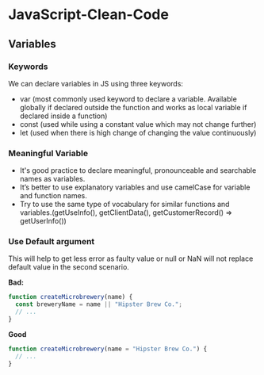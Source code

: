 # JavaScript-Clean-Code

## Variables

### Keywords

We can declare variables in JS using three keywords:
- var (most commonly used keyword to declare a variable. Available globally if declared outside the function and works as local variable if declared inside a function)
- const (used while using a constant value which may not change further)
- let (used when there is high change of changing the value continuously)

### Meaningful Variable

- It's good practice to declare meaningful, pronounceable and searchable names as variables. 
- It’s better to use explanatory variables and use camelCase for variable and function names.
- Try to use the same type of vocabulary for similar functions and variables.(getUseInfo(), getClientData(), getCustomerRecord() => getUserInfo())

### Use Default argument 

This will help to get less error as faulty value or null or NaN will not replace default value in the second scenario.

**Bad:**

```javascript
function createMicrobrewery(name) {
  const breweryName = name || "Hipster Brew Co.";
  // ...
}
```

**Good**

```javascript
function createMicrobrewery(name = "Hipster Brew Co.") {
  // ...
}
```



